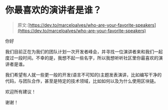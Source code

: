 # 你最喜欢的演讲者是谁？

> 原文:[https://dev.to/marceloalves/who-are-your-favorite-speakers](https://dev.to/marceloalves/who-are-your-favorite-speakers)

你好

我们目前正在为我们的团队计划一次开发者峰会，并寻找一位演讲者来和我们一起度过一段时间。不幸的是，我想不起一些名字，所以我想听听社区里你最喜欢的演讲者是谁。

我们希望有人就一些更一般的开发(语言不可知的)主题发表演讲，比如编写干净的代码，与团队合作，甚至是特定的技术领域，比如如何以及为什么使用区块链。

欢迎所有建议！

谢谢！